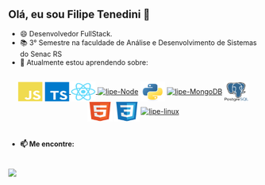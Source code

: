 ## Olá, eu sou Filipe Tenedini 👋



- 😄 Desenvolvedor FullStack.
- 📚 3° Semestre na faculdade de Análise e Desenvolvimento de Sistemas do Senac RS
- 🌱 Atualmente estou aprendendo sobre:


<div align="center" style="display: inline_block"><br>
  <a href="https://developer.mozilla.org/en-US/docs/Web/JavaScript"><img align="center" alt="lipe-Js" height="40" width="50" src="https://raw.githubusercontent.com/devicons/devicon/master/icons/javascript/javascript-plain.svg"></a>
  <a href="https://www.typescriptlang.org/docs/"><img align="center" alt="lipe-Ts" height="40" width="50" src="https://raw.githubusercontent.com/devicons/devicon/master/icons/typescript/typescript-plain.svg">
  <a href="https://react.dev/"><img align="center" alt="lipe-React" height="40" width="50" src="https://raw.githubusercontent.com/devicons/devicon/master/icons/react/react-original.svg">
  <a href="https://nodejs.org/en/docs"><img align="center" alt="lipe-Node" height="40" width="50"  src="https://cdn.jsdelivr.net/gh/devicons/devicon/icons/nodejs/nodejs-original.svg"></a>
  <a href="https://docs.python.org/3/"><img align="center" alt="lipe-Python" height="40" width="50" src="https://raw.githubusercontent.com/devicons/devicon/master/icons/python/python-original.svg"></a>
  <a href="https://www.mongodb.com/"><img align="center" alt="lipe-MongoDB" height="40" width="50"  src="https://img.icons8.com/color/512/mongodb.png"></a>
  <a href="https://www.postgresql.org/"><img align="center" alt="lipe-PostgreSQL" height="40" width="50"  src="https://raw.githubusercontent.com/devicons/devicon/master/icons/postgresql/postgresql-original-wordmark.svg"></a>
  <a href="https://developer.mozilla.org/en-US/docs/Web/HTML"><img align="center" alt="lipe-HTML" height="40" width="50" src="https://raw.githubusercontent.com/devicons/devicon/master/icons/html5/html5-original.svg"></a>
  <a href="https://developer.mozilla.org/en-US/docs/Web/CSS"><img align="center" alt="lipe-CSS" height="40" width="50" src="https://raw.githubusercontent.com/devicons/devicon/master/icons/css3/css3-original.svg"></a>
  <a href=""><img align="center" alt="lipe-linux" height="40" width="50" src="https://camo.githubusercontent.com/5827f82f2c2d9c5bad33de64e073659d1a57032b31009b8127189be6876916d4/68747470733a2f2f63646e2e6a7364656c6976722e6e65742f67682f64657669636f6e732f64657669636f6e2f69636f6e732f6c696e75782f6c696e75782d6f726967696e616c2e737667"> </a>
</div>

<br>

 - #### 📫 Me encontre:
<br>
<div> 
  <a href="https://www.linkedin.com/in/filipe-tenedini-1532061b9/" target="_blank"><img src="https://img.shields.io/badge/-LinkedIn-%230077B5?style=for-the-badge&logo=linkedin&logoColor=white" target="_blank"></a> 
</div>

